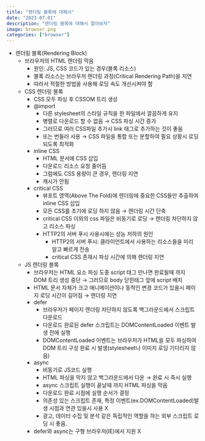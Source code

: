 ```yaml
---
title: "렌더링 블록에 대해서"
date: "2023-07-01"
description: "렌더링 블록에 대해서 알아보자"
image: browser.png
categories: ["browser"]
---
```


- 렌더링 블록(Rendering Block)
  - 브라우저의 HTML 렌더링 막음
    - 원인: JS, CSS 코드가 있는 경우(블록 리소스)
    - 블록 리소스는 브라우저 렌더링 과정(Critical Rendering Path)을 지연
    - 따라서 적절한 방법을 사용해 로딩 속도 개선시켜야 함
  - CSS 렌더링 블록
    - CSS 모두 파싱 후 CSSOM 트리 생성
    - @import
      - 다른 stylesheet의 스타일 규칙을 한 파일에서 깔끔하게 유지
      - 병렬로 다운로드 할 수 없음 → CSS 파싱 시간 증가
      - 그러므로 여러 CSS파일 추가시 link 태그로 추가하는 것이 좋음
      - 또는 번들러 사용 → CSS 파일을 통합 또는 분할하여 필요 상황시 로딩 되도록 최적화
    - inline CSS
      - HTML 문서에 CSS 삽입
      - 다운로드 리소스 요청 줄어듬
      - 그럼에도 CSS 용량이 큰 경우, 렌더링 지연
      - 캐시가 안됨
    - critical CSS
      - 뷰포트 영역(Above The Fold)에 렌더링에 중요한 CSS들만 추출하여 inline CSS 삽입
      - 모든 CSS를 초기에 로딩 하지 않음 → 렌더링 시간 단축
      - critical CSS 이외의 css 파일은 비동기로 로딩 → 렌더링 차단하지 않고 리소스 파싱
      - HTTP2의 서버 푸시 사용시에는 성능 저하의 원인
        - HTTP2의 서버 푸시: 클라이언트에서 사용하는 리소스들을 미리 알고 빠르게 전송
        - critical CSS 존재시 파싱 시간에 의해 렌더링 지연
  - JS 렌더링 블록
    - 브라우저는 HTML 요소 파싱 도중 script 태그 만나면 완료될때 까지 DOM 트리 생성 중단 → 그러므로 body 닫힌태그 앞에 script 배치
    - HTML 문서 자체가 크고 애니메이션이나 동적인 변경 코드가 있을시 페이지 로딩 시간이 길어짐 → 렌더링 지연
    - defer
      - 브라우저가 페이지 렌더링 차단하지 않도록 백그라운드에서 스크립트 다운로드
      - 다운로드 완료된 defer 스크립트는 DOMContentLoaded 이벤트 발생 전에 실행
      - DOMContentLoaded 이벤트는 브라우저가 HTML을 모두 파싱하여 DOM 트리 구성 완료 시 발생(stylesheet나 이미지 로딩 기다리지 않음)
    - async
      - 비동기로 JS코드 실행
      - HTML 파싱을 막지 않고 백그라운드에서 다운 → 완료 시 즉시 실행
      - async 스크립트 실행이 끝날때 까지 HTML 파싱을 막음
      - 다운로드 완료 시점에 실행 순서가 결정
      - 의존성 있는 스크립트 존재, 특정 이벤트(ex.DOMContentLoaded)발생 시점과 연관 있을시 사용 X
      - 광고, 데이터 수집 및 분석 같은 독립적인 역할을 하는 외부 스크립트 로딩 시 좋음.
    - defer와 async는 구형 브라우저(IE)에서 지원 X

